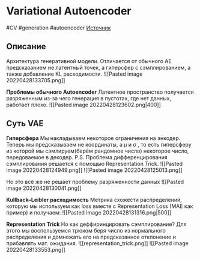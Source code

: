 # Variational Autoencoder
#CV #generation #autoencoder
[Источник](https://www.youtube.com/watch?v=N2u9lRXXRac)
## Описание
Архитектура генеративной модели. Отличается от обычного AE предсказанием не латентный точек, а гиперсфер с сэмплированием, а также добавление KL расходимости.
![[Pasted image 20220428133705.png]]

**Проблемы обычного Autoencoder**
Латентное пространство получается разряженным из-за чего генерация в пустотах, где нет данных, работает плохо.
![[Pasted image 20220428123602.png|400]]
## Суть VAE
**Гиперсфера**
Мы накладываем некоторое ограничения на энкодер. Теперь мы предсказываем не координаты, а $\mu$  и $\sigma$ , то есть гиперсферу из которой мы сэмлируем(берём рандомное число) некоторое число, передоваемое в декодер. 
P.S. Проблема дифференцирования сэмплирования решается с помощью Representation Trick.
![[Pasted image 20220428124949.png]]
![[Pasted image 20220428125013.png]]

Но это всё же не решает проблему разряженности данных
![[Pasted image 20220428130041.png]]

**Kullback–Leibler расходимость**
Метрика схожести распределений, которую мы используем как loss вместе с Representation Loss (MAE как пример) и получаем:
![[Pasted image 20220428131316.png|500]]

**Representation Trick**
Но как деффиринцировать сэмплирование? Для этого мы воспользуемся трюком беря число из нормального распределения и домножать его на предсказанное отклонение и прибавлять мат. ожидания.
![[representation_trick.png]]
![[Pasted image 20220428133553.png]]

